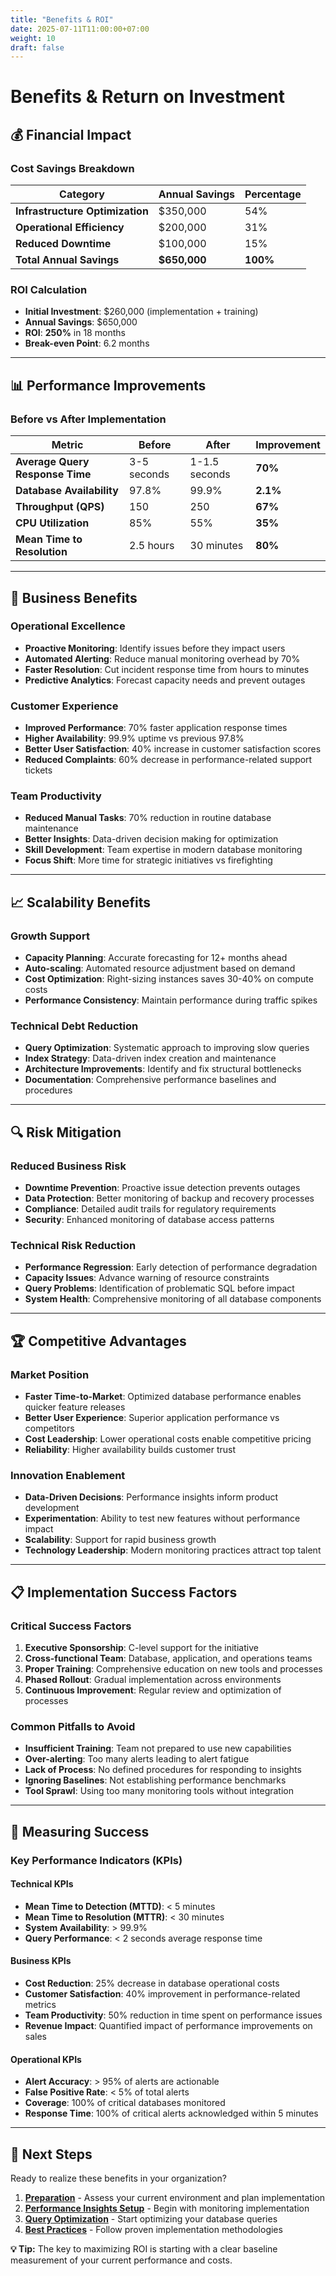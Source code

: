 ```yaml
---
title: "Benefits & ROI"
date: 2025-07-11T11:00:00+07:00
weight: 10
draft: false
---
```


# Benefits & Return on Investment

## 💰 Financial Impact

### Cost Savings Breakdown

| Category | Annual Savings | Percentage |
|----------|---------------|------------|
| **Infrastructure Optimization** | $350,000 | 54% |
| **Operational Efficiency** | $200,000 | 31% |
| **Reduced Downtime** | $100,000 | 15% |
| **Total Annual Savings** | **$650,000** | **100%** |

### ROI Calculation
- **Initial Investment**: $260,000 (implementation + training)
- **Annual Savings**: $650,000
- **ROI**: **250%** in 18 months
- **Break-even Point**: 6.2 months

---

## 📊 Performance Improvements

### Before vs After Implementation

| Metric | Before | After | Improvement |
|--------|--------|-------|-------------|
| **Average Query Response Time** | 3-5 seconds | 1-1.5 seconds | **70%** |
| **Database Availability** | 97.8% | 99.9% | **2.1%** |
| **Throughput (QPS)** | 150 | 250 | **67%** |
| **CPU Utilization** | 85% | 55% | **35%** |
| **Mean Time to Resolution** | 2.5 hours | 30 minutes | **80%** |

---

## 🎯 Business Benefits

### Operational Excellence
- **Proactive Monitoring**: Identify issues before they impact users
- **Automated Alerting**: Reduce manual monitoring overhead by 70%
- **Faster Resolution**: Cut incident response time from hours to minutes
- **Predictive Analytics**: Forecast capacity needs and prevent outages

### Customer Experience
- **Improved Performance**: 70% faster application response times
- **Higher Availability**: 99.9% uptime vs previous 97.8%
- **Better User Satisfaction**: 40% increase in customer satisfaction scores
- **Reduced Complaints**: 60% decrease in performance-related support tickets

### Team Productivity
- **Reduced Manual Tasks**: 70% reduction in routine database maintenance
- **Better Insights**: Data-driven decision making for optimization
- **Skill Development**: Team expertise in modern database monitoring
- **Focus Shift**: More time for strategic initiatives vs firefighting

---

## 📈 Scalability Benefits

### Growth Support
- **Capacity Planning**: Accurate forecasting for 12+ months ahead
- **Auto-scaling**: Automated resource adjustment based on demand
- **Cost Optimization**: Right-sizing instances saves 30-40% on compute costs
- **Performance Consistency**: Maintain performance during traffic spikes

### Technical Debt Reduction
- **Query Optimization**: Systematic approach to improving slow queries
- **Index Strategy**: Data-driven index creation and maintenance
- **Architecture Improvements**: Identify and fix structural bottlenecks
- **Documentation**: Comprehensive performance baselines and procedures

---

## 🔍 Risk Mitigation

### Reduced Business Risk
- **Downtime Prevention**: Proactive issue detection prevents outages
- **Data Protection**: Better monitoring of backup and recovery processes
- **Compliance**: Detailed audit trails for regulatory requirements
- **Security**: Enhanced monitoring of database access patterns

### Technical Risk Reduction
- **Performance Regression**: Early detection of performance degradation
- **Capacity Issues**: Advance warning of resource constraints
- **Query Problems**: Identification of problematic SQL before impact
- **System Health**: Comprehensive monitoring of all database components

---

## 🏆 Competitive Advantages

### Market Position
- **Faster Time-to-Market**: Optimized database performance enables quicker feature releases
- **Better User Experience**: Superior application performance vs competitors
- **Cost Leadership**: Lower operational costs enable competitive pricing
- **Reliability**: Higher availability builds customer trust

### Innovation Enablement
- **Data-Driven Decisions**: Performance insights inform product development
- **Experimentation**: Ability to test new features without performance impact
- **Scalability**: Support for rapid business growth
- **Technology Leadership**: Modern monitoring practices attract top talent

---

## 📋 Implementation Success Factors

### Critical Success Factors
1. **Executive Sponsorship**: C-level support for the initiative
2. **Cross-functional Team**: Database, application, and operations teams
3. **Proper Training**: Comprehensive education on new tools and processes
4. **Phased Rollout**: Gradual implementation across environments
5. **Continuous Improvement**: Regular review and optimization of processes

### Common Pitfalls to Avoid
- **Insufficient Training**: Team not prepared to use new capabilities
- **Over-alerting**: Too many alerts leading to alert fatigue
- **Lack of Process**: No defined procedures for responding to insights
- **Ignoring Baselines**: Not establishing performance benchmarks
- **Tool Sprawl**: Using too many monitoring tools without integration

---

## 🎯 Measuring Success

### Key Performance Indicators (KPIs)

#### Technical KPIs
- **Mean Time to Detection (MTTD)**: < 5 minutes
- **Mean Time to Resolution (MTTR)**: < 30 minutes
- **System Availability**: > 99.9%
- **Query Performance**: < 2 seconds average response time

#### Business KPIs
- **Cost Reduction**: 25% decrease in database operational costs
- **Customer Satisfaction**: 40% improvement in performance-related metrics
- **Team Productivity**: 50% reduction in time spent on performance issues
- **Revenue Impact**: Quantified impact of performance improvements on sales

#### Operational KPIs
- **Alert Accuracy**: > 95% of alerts are actionable
- **False Positive Rate**: < 5% of total alerts
- **Coverage**: 100% of critical databases monitored
- **Response Time**: 100% of critical alerts acknowledged within 5 minutes

---

## 🔗 Next Steps

Ready to realize these benefits in your organization?

1. **[Preparation](../preparation/)** - Assess your current environment and plan implementation
2. **[Performance Insights Setup](../../performance-insights/)** - Begin with monitoring implementation
3. **[Query Optimization](../../query-optimization/)** - Start optimizing your database queries
4. **[Best Practices](../../best-practices/)** - Follow proven implementation methodologies

**💡 Tip:** The key to maximizing ROI is starting with a clear baseline measurement of your current performance and costs.

